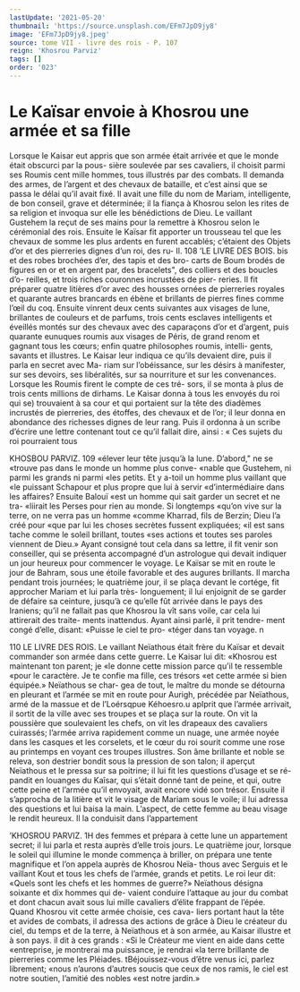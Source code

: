 ```yaml
---
lastUpdate: '2021-05-20'
thumbnail: 'https://source.unsplash.com/EFm7JpD9jy8'
image: 'EFm7JpD9jy8.jpeg'
source: tome VII - livre des rois - P. 107
reign: 'Khosrou Parviz'
tags: []
order: '023'
---
```


# Le Kaïsar envoie à Khosrou une armée et sa fille

Lorsque le Kaisar eut appris que son armée était
arrivée et que le monde était obscurci par la pous-
sière soulevée par ses cavaliers, il choisit parmi ses
Roumis cent mille hommes, tous illustrés par des
combats. Il demanda des armes, de l’argent et des
chevaux de bataille, et c’est ainsi que se passa le délai qu’il avait fixé.
Il avait une fille du nom de Mariam, intelligente, de bon conseil, grave et déterminée; il la fiança à Khosrou selon les rites de sa religion et invoqua sur elle les bénédictions de Dieu. Le vaillant Gustehem
la reçut de ses mains pour la remettre à Khosrou selon le cérémonial des rois. Ensuite le Kaïsar fit apporter un trousseau tel que les chevaux de somme les plus ardents en furent accablés; c’étaient des
Objets d’or et des pierreries dignes d’un roi, des ru- Il.
108 ’LE LIVRE DES BOIS.
bis et des robes brochées d’er, des tapis et des bro-
carts de Boum brodés de figures en or et en argent
par, des bracelets", des colliers et des boucles d’o-
reilles, et trois riches couronnes incrustées de pier-
reries. Il fit préparer quatre litières d’or avec des
housses ornées de pierreries royales et quarante
autres brancards en ébène et brillants de pierres
fines comme l’œil du coq. Ensuite vinrent deux cents
suivantes aux visages de lune, brillantes de couleurs
et de parfums, trois cents esclaves intelligents et éveillés montés sur des chevaux avec des caparaçons
d’or et d’argent, puis quarante eunuques roumis aux visages de Péris, de grand renom et gagnant tous les cœurs; enfin quatre philosophes roumis, intelli- gents, savants et illustres. Le Kaisar leur indiqua ce qu’ils devaient dire, puis il parla en secret avec Ma- riam sur l’obéissance, sur les désirs à manifester, sur
ses devoirs, ses libéralités, sur sa nourriture et sur
les convenances.
Lorsque les Roumis firent le compte de ces tré- sors, il se monta à plus de trois cents millions de dirhams. Le Kaisar donna à tous les envoyés du roi qui se) trouvaient à sa cour et qui portaient sur la tête des diadèmes incrustés de pierreries, des étoffes,
des chevaux et de l’or; il leur donna en abondance des richesses dignes de leur rang. Puis il ordonna à un scribe d’écrire une lettre contenant tout ce qu’il
fallait dire, ainsi : « Ces sujets du roi pourraient tous

KHOSBOU PARVIZ. 109 «élever leur tête jusqu’à la lune. D’abord," ne se
«trouve pas dans le monde un homme plus conve- «nable que Gustehem, ni parmi les grands ni parmi «les petits. Et y a-toil un homme plus vaillant que «le puissant Schapour et plus propre que lui à servir «d’intermédiaire dans les affaires? Ensuite Balouï
«est un homme qui sait garder un secret et ne tra- «liirait les Perses pour rien au monde. Si longtemps «qu’on vive sur la terre, on ne verra pas un homme «comme Kharrad, fils de Berzin; Dieu l’a créé pour
«que par lui les choses secrètes fussent expliquées;
«il est sans tache comme le soleil brillant, toutes «ses actions et toutes ses paroles viennent de Dieu.»
Ayant consigné tout cela dans sa lettre, il fit venir son conseiller, qui se présenta accompagné
d’un astrologue qui devait indiquer un jour heureux pour commencer le voyage. Le Kaïsar se mit en route le jour de Bahram, sous une étoile favorable et des augures brillants. Il marcha pendant trois journées; le quatrième jour, il se plaça devant le cortége, fit approcher Mariam et lui parla très- longuement; il lui enjoignit de se garder de défaire
sa ceinture, jusqu’à ce qu’elle fût arrivée dans le
pays des Iraniens; qu’il ne fallait pas que Khosrou la vît sans voile, car cela lui attirerait des traite- ments inattendus. Ayant ainsi parlé, il prit tendre-
ment congé d’elle, disant: «Puisse le ciel te pro- «téger dans tan voyage. n

110 LE LIVRE DES ROIS.
Le vaillant Neïathous était frère du Kaïsar et devait
commander son armée dans cette guerre. Le Kaisar lui dit: «Khosrou est maintenant ton parent; je «le donne cette mission parce qu’il te ressemble «pour le caractère. Je te confie ma fille, ces trésors
«et cette armée si bien équipée.» Neïathous se char-
gea de tout, le maître du monde se détourna en pleurant et l’armée se mit en route pour Aurigh, précédée par Neïathous, armé de la massue et de
l’Loérsqpue Kéhoesro.u apIprit que l’armée arrivait, il
sortit de la ville avec ses troupes et se plaça sur la route. On vit la poussière que soulevaient les chefs, on vit les drapeaux des cavaliers cuirassés; l’armée
arriva rapidement comme un nuage, une armée noyée dans les casques et les corselets, et le cœur
du roi sourit comme une rose au printemps en voyant ces troupes illustres. Son âme brillante et noble se releva, son destrier bondit sous la pression de son talon; il aperçut Neïathous et le pressa sur
sa poitrine; il lui fit les questions d’usage et se ré-
pandit en louanges du Kaîsar, qui s’était donné tant
de peine, et qui, outre cette peine et l’armée qu’il
envoyait, avait encore vidé son trésor. Ensuite il s’approcha de la litière et vit le visage de Mariam
sous le voile; il lui adressa des questions et lui baisa la main. L’aspect, de cette femme au beau visage le rendit heureux. Il la conduisit dans l’appartement

’KHOSROU PARVIZ. 1H des femmes et prépara à cette lune un appartement
secret; il lui parla et resta auprès d’elle trois jours.
Le quatrième jour, lorsque le soleil qui illumine
le monde commença à briller, on prépara une tente
magnifique et l’on appela auprès de Khosrou Neïa-
thous avec Serguis et le vaillant Kout et tous les chefs de l’armée, grands et petits. Le roi leur dit: «Quels sont les chefs et les hommes de guerre?» Neïathous désigna soixante et dix hommes qui de- vaient conduire l’attaque au jour du combat et dont chacun avait sous lui mille cavaliers d’élite frappant
de l’épée.
Quand Khosrou vit cette armée choisie, ces cava- liers portant haut la tête et avides de combats, il adressa des actions de grâce à Dieu le créateur du ciel, du temps et de la terre, à Neïathous et à son armée, au Kaisar illustre et à son pays. il dit à ces grands : «Si le Créateur me vient en aide dans cette «entreprise, je montrerai ma puissance, je rendrai «la terre brillante de pierreries comme les Pléiades. tBéjouissez-vous d’être venus ici, parlez librement; «nous n’aurons d’autres soucis que ceux de nos
ramis, le ciel est notre soutien, l’amitié des nobles
«est notre jardin.»
